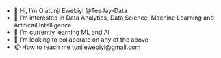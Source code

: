 - 👋 Hi, I’m Olatunji Ewebiyi @TeeJay-Data
- 👀 I’m interested in Data Analytics, Data Science, Machine Learning and Artificail Intelligence 
- 🌱 I’m currently learning  ML and AI
- 💞️ I’m looking to collaborate on any of the above
- 📫 How to reach me tunjiewebiyi@gmail.com

<!---
TeeJay-Data/TeeJay-Data is a ✨ special ✨ repository because its `README.md` (this file) appears on your GitHub profile.
You can click the Preview link to take a look at your changes.
--->

